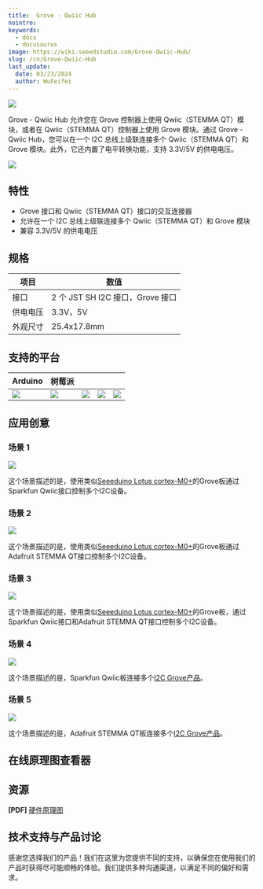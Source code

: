 ```yaml
---
title:  Grove - Qwiic Hub
nointro:
keywords:
  - docs
  - docusaurus
image: https://wiki.seeedstudio.com/Grove-Qwiic-Hub/
slug: /cn/Grove-Qwiic-Hub
last_update:
  date: 03/23/2024
  author: WuFeifei
---
```


![](https://files.seeedstudio.com/products/103020292/img/103020292wiki.png)

Grove - Qwiic Hub 允许您在 Grove 控制器上使用 Qwiic（STEMMA QT）模块，或者在 Qwiic（STEMMA QT）控制器上使用 Grove 模块。通过 Grove - Qwiic Hub，您可以在一个 I2C 总线上级联连接多个 Qwiic（STEMMA QT）和 Grove 模块。此外，它还内置了电平转换功能，支持 3.3V/5V 的供电电压。

<p style={{textAlign: 'center'}}><a href="https://www.seeedstudio.com/Grove-Qwiic-Hub-p-4531.html" target="_blank"><img src="https://files.seeedstudio.com/wiki/wiki_english/docs/images/get_one_now_small.png" width={200} height={38} border={0} /></a></p>

## 特性

- Grove 接口和 Qwiic（STEMMA QT）接口的交互连接器
- 允许在一个 I2C 总线上级联连接多个 Qwiic（STEMMA QT）和 Grove 模块
- 兼容 3.3V/5V 的供电电压

## 规格

| 项目     | 数值                             |
|---|---|
| 接口     | 2 个 JST SH I2C 接口，Grove 接口 |
| 供电电压 | 3.3V，5V                         |
| 外观尺寸 | 25.4x17.8mm                      |

## 支持的平台

| Arduino                                                      | 树莓派                                                       |                                                              |                                                              |                                                              |
| ------------------------------------------------------------ | ------------------------------------------------------------ | ------------------------------------------------------------ | ------------------------------------------------------------ | ------------------------------------------------------------ |
| ![](https://files.seeedstudio.com/wiki/wiki_english/docs/images/arduino_logo.jpg) | ![](https://files.seeedstudio.com/wiki/wiki_english/docs/images/raspberry_pi_logo_n.jpg) | ![](https://files.seeedstudio.com/wiki/wiki_english/docs/images/bbg_logo_n.jpg) | ![](https://files.seeedstudio.com/wiki/wiki_english/docs/images/wio_logo_n.jpg) | ![](https://files.seeedstudio.com/wiki/wiki_english/docs/images/linkit_logo_n.jpg) |

## 应用创意

### 场景 1

![](https://files.seeedstudio.com/products/103020292/img/Scenario1.png)

这个场景描述的是，使用类似[Seeeduino Lotus cortex-M0+](https://www.seeedstudio.com/Seeeduino-Lotus-Cortex-M0-p-2896.html)的Grove板通过Sparkfun Qwiic接口控制多个I2C设备。

### 场景 2

![](https://files.seeedstudio.com/products/103020292/img/Scenario2.png)

这个场景描述的是，使用类似[Seeeduino Lotus cortex-M0+](https://www.seeedstudio.com/Seeeduino-Lotus-Cortex-M0-p-2896.html)的Grove板通过Adafruit STEMMA QT接口控制多个I2C设备。

### 场景 3

![](https://files.seeedstudio.com/products/103020292/img/Scenario3.png)

这个场景描述的是，使用类似[Seeeduino Lotus cortex-M0+](https://www.seeedstudio.com/Seeeduino-Lotus-Cortex-M0-p-2896.html)的Grove板，通过Sparkfun Qwiic接口和Adafruit STEMMA QT接口控制多个I2C设备。

### 场景 4

![](https://files.seeedstudio.com/products/103020292/img/Scenario4.png)

这个场景描述的是，Sparkfun Qwiic板连接多个[I2C Grove产品](https://www.seeedstudio.com/catalogsearch/result/?q=Grove+I2C)。

### 场景 5

![](https://files.seeedstudio.com/products/103020292/img/Scenario5.png)

这个场景描述的是，Adafruit STEMMA QT板连接多个[I2C Grove产品](https://www.seeedstudio.com/catalogsearch/result/?q=Grove+I2C)。

## 在线原理图查看器

<div className="altium-ecad-viewer" data-project-src="https://files.seeedstudio.com/products/103020292/doc/Grove-Qwiic_Hub_Hardware.zip" style={{borderRadius: '0px 0px 4px 4px', height: 500, borderStyle: 'solid', borderWidth: 1, borderColor: 'rgb(241, 241, 241)', overflow: 'hidden', maxWidth: 1280, maxHeight: 700, boxSizing: 'border-box'}}>
</div>

## 资源

**[PDF]** [硬件原理图](https://files.seeedstudio.com/products/103020292/doc/Grove-Qwiic-Hub_v1.0_SCH_190808.pdf)

## 技术支持与产品讨论

感谢您选择我们的产品！我们在这里为您提供不同的支持，以确保您在使用我们的产品时获得尽可能顺畅的体验。我们提供多种沟通渠道，以满足不同的偏好和需求。

<div class="button_tech_support_container">
<a href="https://forum.seeedstudio.com/" class="button_forum"></a> 
<a href="https://www.seeedstudio.com/contacts" class="button_email"></a>
</div>

<div class="button_tech_support_container">
<a href="https://discord.gg/eWkprNDMU7" class="button_discord"></a> 
<a href="https://github.com/Seeed-Studio/wiki-documents/discussions/69" class="button_discussion"></a>
</div>
